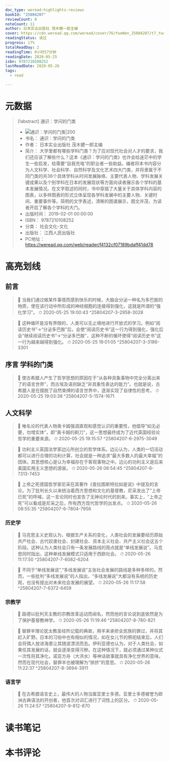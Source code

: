 ```yaml
---
doc_type: weread-highlights-reviews
bookId: "25804207"
reviewCount: 0
noteCount: 11
author: 日本实业出版社 茂木健一郎主编
cover: https://cdn.weread.qq.com/weread/cover/76/YueWen_25804207/t7_YueWen_25804207.jpg
readingStatus: 读过
progress: 17%
totalReadDay: 2
readingTime: 0小时57分钟
readingDate: 2020-05-25
isbn: 9787210108252
lastReadDate: 2020-05-26
tags:
  - read

---
```

# 元数据
> [!abstract] 通识：学问的门类
> - ![ 通识：学问的门类|200](https://cdn.weread.qq.com/weread/cover/76/YueWen_25804207/t7_YueWen_25804207.jpg)
> - 书名： 通识：学问的门类
> - 作者： 日本实业出版社 茂木健一郎主编
> - 简介： 大学里都有哪些学科门类？为了应对现代社会对人才的要求，我们还应该了解些什么？这本《通识：学问的门类》也许会给迷茫中的学生一些启发，给需要“自我充电”的职业者一些助益。编者将本书内容分为人文科学、社会科学、自然科学及文化艺术四大门类，并将隶属于不同门类的共36个具体学科从时间发展脉络、主要代表人物、学科发展关键成果以及个别学科在日本的发展现状等方面向读者展示各个学科的基本发展情况。在文字叙述的同时，书中穿插了大量关于具体学科内容的图表，以多样图表的形式立体呈现各学科发展中的主要人物、关键时间、重要事件等。简明的文字表述，清晰的图谱展示，图文并茂，为读者开启了解各个学科的大门。
> - 出版时间： 2019-02-01 00:00:00
> - ISBN： 9787210108252
> - 分类： 社会文化-文化
> - 出版社： 江西人民出版社
> - PC地址：https://weread.qq.com/web/reader/f4132cf07189bdaff41dd78

# 高亮划线

## 前言

> 📌 当我们通过做某件事情而感到快乐的时候，大脑会分泌一种名为多巴胺的物质，使在该行动中所形成的神经细胞的连接得到强化，这就是所谓的“强化学习”。 
> ⏱ 2020-05-25 19:00:43 ^25804207-3-2958-3028

> 📌 这种循环是没有界限的，人类可以无止境地进行开放式的学习。例如“阅读历史书”→“分泌多巴胺”后，会使“阅读历史书”这一行为得到强化，强化后会“继续阅读历史书”→“分泌多巴胺”，这种不断的循环使得“阅读历史书”这一行为越来越得到强化。 
> ⏱ 2020-05-25 19:01:05 ^25804207-3-3186-3301

## 序言 学科的门类

> 📌 使古希腊人产生了哲学思想的原因在于“从各种具象事物中完全分离出来了的语言世界”，而古埃及语则缺乏“非具象性表达的能力”。也就是说，古希腊人是在摆脱了自然束缚的语言世界中，逐渐实现了自律性的思考。 
> ⏱ 2020-05-25 19:03:38 ^25804207-5-1574-1671

## 人文科学

> 📌 唯名论的代表人物奥卡姆强调直观和感觉认识的重要性，他倡导“如无必要，勿增实体”，即“奥卡姆的剃刀”，这一思想最终成为了近代英国经验论哲学的重要来源。 
> ⏱ 2020-05-25 19:15:57 ^25804207-6-2975-3049

> 📌 功利主义英国法学家边沁所创立的哲学体系。边沁认为，人类的一切活动都可以进行合理的功利计算，社会就是一种追求“最大多数人的最大幸福”的团体。其思想核心是认为幸福存在于客观事物之中。边沁的功利主义是后来美国实用主义思想的源泉。 
> ⏱ 2020-05-26 08:54:45 ^25804207-6-7313-7453

> 📌 上帝之死德国哲学家尼采在其著作《查拉图斯特拉如是说》中提及的言论。为了批判长久以来统治着西方思想和文化的基督教，尼采发出了“上帝已死”的呼喊，这一言论同时也宣告了无神论时代的到来。事实上，“上帝之死”可以看成是尼采之后，所有西方现代哲学的出发点。 
> ⏱ 2020-05-26 08:55:35 ^25804207-6-7804-7956

### 历史学

> 📌 马克思主义史观认为，根据生产关系的变化，人类社会的发展要经历原始共产社会、古代奴隶社会、封建社会、资本主义社会、共产主义社会这五个阶段。这种认为人类社会只有一条发展路线的观点就是“单线发展说”。马克思同时指出，这种单线发展模式只适用于西欧社会。 
> ⏱ 2020-05-26 11:17:50 ^25804207-7-6082-6204

> 📌 不同于“单线发展说”,“多线发展说”主张社会发展的路线是多种多样的。然而，一些批判“多线发展说”的人指出，“多线发展说”大都没有系统的历史观，也没有提出对未来社会发展的展望。 
> ⏱ 2020-05-26 11:17:58 ^25804207-7-6372-6459

### 宗教学

> 📌 路德以批判天主教的宗教改革运动而闻名，然而他的言论说到底依然是为了保护基督教神学。 
> ⏱ 2020-05-26 11:19:46 ^25804207-8-780-821

> 📌 替罪羊理论犹太教圣经所记载的典故，用羊来承担全民族的罪过，并将其赶入旷野。日本的习俗中也有相似的情况，如在女儿节的祭祀结束后，人们会将偶人放进海里让其随波漂流而去。伊利亚德也认为，对于人类社会，如果任其发展的话，就会逐渐变得污秽。在这种情况下，就必须通过某种仪式一次性将其净化，诺亚方舟（大洪水）等神话故事就具有净化世界的意味。然而在现代社会，替罪羊也被理解为“排挤”的意思。 
> ⏱ 2020-05-26 11:22:37 ^25804207-8-3694-3911

### 语言学

> 📌 在古希腊语言史上，最伟大的人物当属亚里士多德。亚里士多德被誉为欧洲古典语法的开创者，他首次对词汇进行了词性上的区分。 
> ⏱ 2020-05-26 11:24:57 ^25804207-9-812-870

# 读书笔记

# 本书评论


